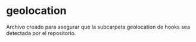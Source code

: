 # geolocation
Archivo creado para asegurar que la subcarpeta geolocation de hooks sea detectada por el repositorio.